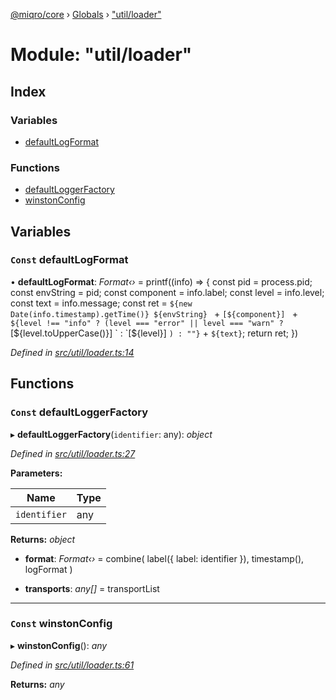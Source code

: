 [@miqro/core](../README.md) › [Globals](../globals.md) › ["util/loader"](_util_loader_.md)

# Module: "util/loader"

## Index

### Variables

* [defaultLogFormat](_util_loader_.md#const-defaultlogformat)

### Functions

* [defaultLoggerFactory](_util_loader_.md#const-defaultloggerfactory)
* [winstonConfig](_util_loader_.md#const-winstonconfig)

## Variables

### `Const` defaultLogFormat

• **defaultLogFormat**: *Format‹›* = printf((info) => {
  const pid = process.pid;
  const envString = pid;
  const component = info.label;
  const level = info.level;
  const text = info.message;
  const ret = `${new Date(info.timestamp).getTime()} ${envString} ` +
    `[${component}] ` +
    `${level !== "info" ? (level === "error" || level === "warn" ? `[${level.toUpperCase()}] ` : `[${level}] `) : ""}` +
    `${text}`;
  return ret;
})

*Defined in [src/util/loader.ts:14](https://github.com/claukers/miqro-core/blob/01b49b2/src/util/loader.ts#L14)*

## Functions

### `Const` defaultLoggerFactory

▸ **defaultLoggerFactory**(`identifier`: any): *object*

*Defined in [src/util/loader.ts:27](https://github.com/claukers/miqro-core/blob/01b49b2/src/util/loader.ts#L27)*

**Parameters:**

Name | Type |
------ | ------ |
`identifier` | any |

**Returns:** *object*

* **format**: *Format‹›* = combine(
      label({
        label: identifier
      }),
      timestamp(),
      logFormat
    )

* **transports**: *any[]* = transportList

___

### `Const` winstonConfig

▸ **winstonConfig**(): *any*

*Defined in [src/util/loader.ts:61](https://github.com/claukers/miqro-core/blob/01b49b2/src/util/loader.ts#L61)*

**Returns:** *any*

